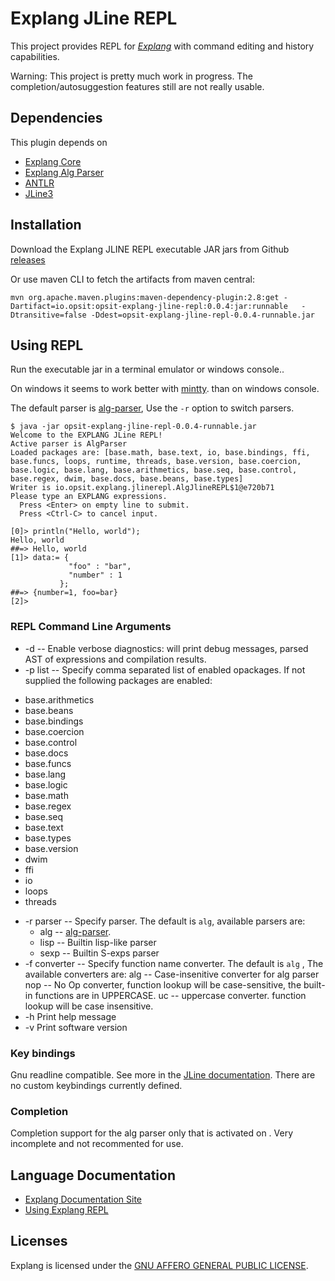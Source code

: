 Explang JLine REPL
==================

This project provides REPL for *[Explang](https://opsit-io.github.io/opsit-explang-docs/)*
with command editing and history capabilities.

Warning: This project is pretty much work in progress. 
The completion/autosuggestion features still are not really usable.

Dependencies
------------

This plugin depends on 
- [Explang Core](https://github.com/opsit-io/opsit-explang-core)
- [Explang Alg Parser](https://github.com/opsit-io/opsit-explang-alg-parser)
- [ANTLR](https://www.antlr.org)
- [JLine3](https://github.com/jline/jline3)

Installation
------------

Download the Explang JLINE REPL executable JAR jars from Github 
[releases](https://github.com/opsit-io/opsit-explang-jline-repl/releases)


Or use maven CLI to fetch the artifacts from maven central:

```
mvn org.apache.maven.plugins:maven-dependency-plugin:2.8:get -Dartifact=io.opsit:opsit-explang-jline-repl:0.0.4:jar:runnable   -Dtransitive=false -Ddest=opsit-explang-jline-repl-0.0.4-runnable.jar
```

Using REPL
----------

Run the executable jar in a terminal emulator or windows console.. 

On windows it seems to work better with [mintty](https://mintty.github.io/).
than on windows console.

The default parser is [alg-parser](https://github.com/opsit-io/opsit-explang-alg-parser),
Use the `-r` option to switch parsers.

```
$ java -jar opsit-explang-jline-repl-0.0.4-runnable.jar 
Welcome to the EXPLANG JLine REPL!
Active parser is AlgParser
Loaded packages are: [base.math, base.text, io, base.bindings, ffi, base.funcs, loops, runtime, threads, base.version, base.coercion, base.logic, base.lang, base.arithmetics, base.seq, base.control, base.regex, dwim, base.docs, base.beans, base.types]
Writer is io.opsit.explang.jlinerepl.AlgJlineREPL$1@e720b71
Please type an EXPLANG expressions. 
  Press <Enter> on empty line to submit.
  Press <Ctrl-C> to cancel input.

[0]> println("Hello, world");
Hello, world
##=> Hello, world
[1]> data:= {
             "foo" : "bar",
             "number" : 1
           };
##=> {number=1, foo=bar}
[2]>
```

### REPL Command Line Arguments 


*  -d -- Enable verbose diagnostics: will print debug messages, parsed AST of expressions and compilation results.
*  -p list -- Specify comma separated list of enabled opackages. If not supplied the following packages are enabled:
  - base.arithmetics
  - base.beans
  - base.bindings
  - base.coercion
  - base.control
  - base.docs
  - base.funcs
  - base.lang
  - base.logic
  - base.math
  - base.regex
  - base.seq
  - base.text
  - base.types
  - base.version
  - dwim
  - ffi
  - io
  - loops
  - threads
* -r parser -- Specify parser. The default is `alg`, available parsers are:
  - alg -- [alg-parser](https://github.com/opsit-io/opsit-explang-alg-parser).
  - lisp -- Builtin lisp-like  parser 
  - sexp -- Builtin S-exps parser
* -f converter -- Specify function name converter. The default is `alg` , The available converters are:
     alg -- Case-insenitive converter for alg parser
     nop -- No Op converter, function lookup will be case-sensitive, the built-in functions are in UPPERCASE.
     uc -- uppercase converter. function lookup will be case insensitive.
* -h Print help message
* -v Print software version


### Key bindings

Gnu readline compatible. See more in the [JLine documentation](https://github.com/jline/jline3/wiki).
There are no custom keybindings currently defined.

### Completion

Completion support for the alg parser only that is activated on <TAB>. Very incomplete and 
not recommented for use.


Language Documentation
----------------------

- [Explang Documentation Site](https://opsit-io.github.io/opsit-explang-docs/)
- [Using Explang REPL](https://opsit-io.github.io/opsit-explang-docs/using-explang-REPL/)

Licenses
--------

Explang is licensed under the [GNU AFFERO GENERAL PUBLIC LICENSE](LICENSE).
